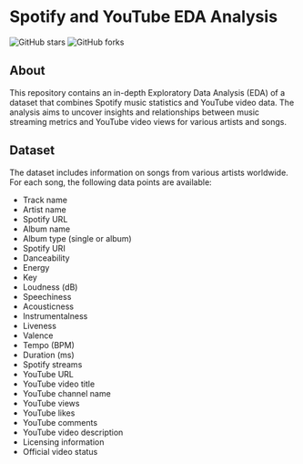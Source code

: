 # Spotify and YouTube EDA Analysis

![GitHub stars](https://img.shields.io/github/stars/yourusername/Spotify-YouTube-EDA?style=social)
![GitHub forks](https://img.shields.io/github/forks/yourusername/Spotify-YouTube-EDA?style=social)

## About

This repository contains an in-depth Exploratory Data Analysis (EDA) of a dataset that combines Spotify music statistics and YouTube video data. The analysis aims to uncover insights and relationships between music streaming metrics and YouTube video views for various artists and songs.

## Dataset

The dataset includes information on songs from various artists worldwide. For each song, the following data points are available:

- Track name
- Artist name
- Spotify URL
- Album name
- Album type (single or album)
- Spotify URI
- Danceability
- Energy
- Key
- Loudness (dB)
- Speechiness
- Acousticness
- Instrumentalness
- Liveness
- Valence
- Tempo (BPM)
- Duration (ms)
- Spotify streams
- YouTube URL
- YouTube video title
- YouTube channel name
- YouTube views
- YouTube likes
- YouTube comments
- YouTube video description
- Licensing information
- Official video status
